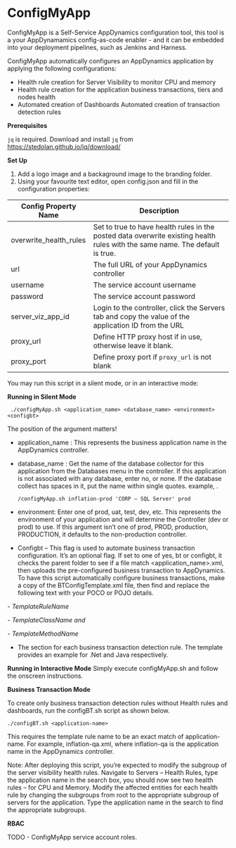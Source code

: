 # ConfigMyApp

ConfigMyApp is a Self-Service AppDynamics configuration tool, this tool is a your AppDynamamics config-as-code enabler - and it can be embedded into your deployment pipelines,  such as Jenkins and Harness. 
 
ConfigMyApp automatically configures an AppDynamics application by applying the following configurations: 
 - Health rule creation for Server Visibility to monitor CPU and memory
 - Health rule creation for the application business transactions, tiers
   and nodes health  
 - Automated creation of Dashboards  Automated creation of transaction
   detection rules

 **Prerequisites**
 
 `jq` is required. Download and install `jq` from https://stedolan.github.io/jq/download/ 

 **Set Up**
 1. Add a logo image and a backaground image to the branding folder. 
 2. Using your favourite text editor, open config.json and fill in the configuration properties:

  | **Config Property Name** | **Description** |
  | --- | --- |
  | overwrite_health_rules  | Set to true to have health rules in the posted data overwrite existing health rules with the same name. The default is true. |
  | url  | The full URL of your AppDynamics controller |
  | username  | The service account username |
  | password  | The service account password  |
  | server_viz_app_id  | Login to the controller, click the Servers tab and copy the value of the application ID from the URL |
  | proxy_url  | Define HTTP proxy host if in use, otherwise leave it blank.  |
  | proxy_port | Define proxy port if `proxy_url` is not blank |

You may run this script in a silent mode, or in an interactive mode: 

**Running in Silent Mode** 

     ./configMyApp.sh <application_name> <database_name> <environment> <configbt>

The position of the argument matters!

 - application_name : This represents the business application name in
   the AppDynamics controller.
 - database_name : Get the name of the database collector for this
   application from the Databases menu in the controller. If this
   application is not associated with any database, enter no, or none.
   If the database collect has spaces in it, put the name within single
   quotes.
example, .

       /configMyApp.sh inflation-prod 'CORP – SQL Server' prod

 - environment: Enter one of prod, uat, test, dev, etc. This represents
   the environment of your application and will determine the Controller
   (dev or prod) to use. If this argument isn’t one of prod, PROD,
   production, PRODUCTION, it defaults to the non-production controller.

 - Configbt – This flag is used to automate business transaction
   configuration. It’s an optional flag. If set to one of yes, bt or
   configbt, it checks the parent folder to see if a file match
   <application_name>.xml, then uploads the pre-configured business
   transaction to AppDynamics. To have this script automatically
   configure business transactions, make a copy of the
   BTConfigTemplate.xml file, then find and replace the following text
   with your POCO or POJO details.

 *- TemplateRuleName*
 
 *- TemplateClassName and*
 
 *- TemplateMethodName*

 - The <rule> section for each business transaction detection rule. The
   template provides an example for .Net and Java respectively.

**Running in Interactive Mode**
Simply execute configMyApp.sh and follow the onscreen instructions. 

**Business Transaction Mode**

To create only business transaction detection rules without Health rules and dashboards, run the configBT.sh script as shown below. 

    ./configBT.sh <application-name>

This requires the template rule name to be an exact match of application-name. For example, inflation-qa.xml, where inflation-qa is the application name in the AppDynamics controller. 

Note: After deploying this script, you’re expected to modify the subgroup of the server visibility health rules.  Navigate to Servers – Health Rules, type the application name in the search box, you should now see two health rules – for CPU and Memory. Modify the affected entities for each health rule by changing the subgroups from root to the appropriate subgroup of servers for the application. Type the application name in the search to find the appropriate subgroups. 

**RBAC**

TODO - ConfigMyApp service account roles. 
